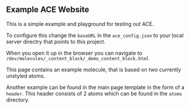 ## Example ACE Website

This is a simple example and playground for testing out ACE.

To configure this change the `baseURL` in the `ace_config.json` to your local server directry that points to this project. 

When you open it up in the browser you can navigate to `/dev/molecules/_content_block/_demo_content_block.html`


This page contains an example molecule, that is based on two currently unstyled atoms.


Another example can be found in the main page template in the form of a `header`. This header consists of 2 atoms which can be found in the `atoms` directory.